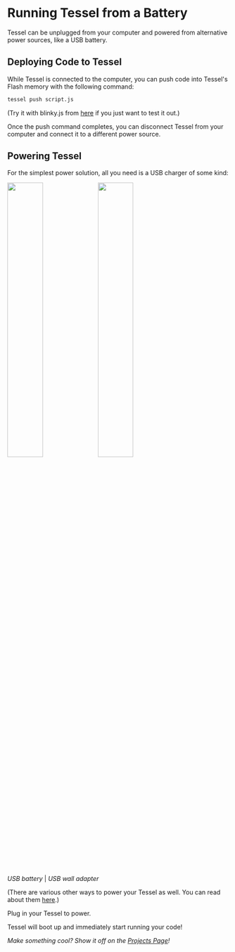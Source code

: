 # Running Tessel from a Battery
 Tessel can be unplugged from your computer and powered from alternative power sources, like a USB battery.
 
## Deploying Code to Tessel

While Tessel is connected to the computer, you can push code into Tessel's Flash memory with the following command:

```sh
tessel push script.js
```
(Try it with blinky.js from [here](http://start.tessel.io/blinky) if you just want to test it out.)

Once the push command completes, you can disconnect Tessel from your computer and connect it to a different power source.

## Powering Tessel

For the simplest power solution, all you need is a USB charger of some kind:

<img src=https://s3.amazonaws.com/technicalmachine-assets/doc+pictures/tessel-battery.jpg width=40%>
<img src=https://s3.amazonaws.com/technicalmachine-assets/doc+pictures/tessel-plug.jpg width=40%>

*USB battery* | *USB wall adapter*

(There are various other ways to power your Tessel as well. You can read about them [here](https://tessel.io/docs/power).)

Plug in your Tessel to power.

Tessel will boot up and immediately start running your code!

*Make something cool? Show it off on the [Projects Page](//projects.tessel.io)!*
